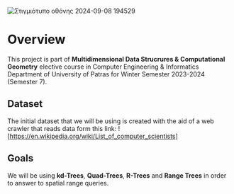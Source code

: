 ![Στιγμιότυπο οθόνης 2024-09-08 194529](https://github.com/user-attachments/assets/bc6eed92-0511-4625-8c9e-7cab1ad37896)

# Overview
This project is part of **Multidimensional Data Strucrures & Computational Geometry** elective course in Computer Engineering & Informatics Department of University of Patras for Winter Semester 2023-2024 (Semester 7).

## Dataset
The initial dataset that we will be using is created with the aid of a web crawler that reads data form this link: ![https://en.wikipedia.org/wiki/List_of_computer_scientists]

## Goals
We will be using **kd-Trees**, **Quad-Trees**, **R-Trees** and **Range Trees** in order to answer to spatial range queries.
